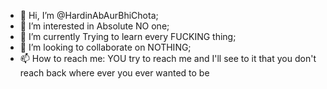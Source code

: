 - 👋 Hi, I’m @HardinAbAurBhiChota;
- 👀 I’m interested in Absolute NO one;
- 🌱 I’m currently Trying to learn every FUCKING thing;
- 💞️ I’m looking to collaborate on NOTHING;
- 📫 How to reach me: YOU try to reach me and I'll see to it that you don't reach back where ever you ever wanted to be

<!---
HardinAbAurBhiChota/HardinAbAurBhiChota is a ✨ special ✨ repository because its `README.md` (this file) appears on your GitHub profile.
You can click the Preview link to take a look at your changes.
--->
